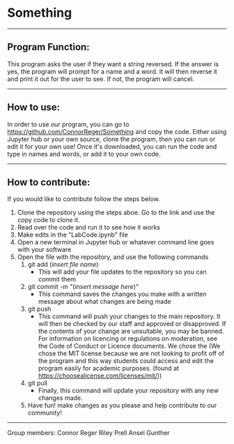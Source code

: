 # Something
***
## Program Function:
This program asks the user if they want a string reversed. If the answer is yes, the program will prompt for a name and a word. It will then reverse it and print it out for the user to see. If not, the program will cancel.
***
## How to use:
In order to use our program, you can go to https://github.com/ConnorReger/Something and copy the code. Either using Jupyter hub or your own source, clone the program, then you can run or edit it for your own use! Once it's downloaded, you can run the code and type in names and words, or add it to your own code. 

***
## How to contribute:
If you would like to contribute follow the steps below. <br>
 1. Clone the repository using the steps aboe. Go to the link and use the copy code to clone it. <br> 
 2. Read over the code and run it to see how it works <br>  
 3. Make edits in the "LabCode.ipynb" file <br>   
 4. Open a new terminal in Jupyter hub or whatever command line goes with your software <br>   
 5. Open the file with the repository, and use the following commands <br>  
    1. git add (*insert file name*) <br>  
        - This will add your file updates to the repository so you can commit them <br>   
    2. git commit -m "(*insert message here*)" <br>  
        - This command saves the changes you make with a written message about what changes are being made <br>   
    3. git push <br>   
        - This command will push your changes to the main repository. It will then be checked by our staff and approved or disapproved. If the contents of your change are unsuitable, you may be banned. For information on licencing or regulations on moderation, see the Code of Conduct or Licence documents. We chose the (We chose the MIT license because we are not looking to profit off of the program and this way students could access and edit the program easily for academic purposes. (found at https://choosealicense.com/licenses/mit/)) <br>   
    4. git pull <br>   
        - Finally, this command will update your repository with any new changes made. <br>   
    5. Have fun! make changes as you please and help contribute to our community! <br>   
***

Group members:
Connor Reger
Riley Prell
Ansel Gunther